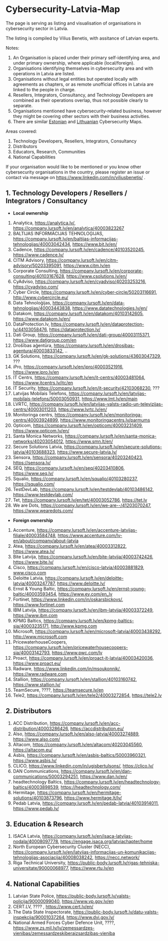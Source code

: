 # Cybersecurity-Latvia-Map
The page is serving as listing and visualisation of organisations in cybersecurity sector in Latvia.

The listing is compiled by Vilius Benetis, with assitance of Latvian experts.

Notes:
1. An Organisation is placed under their primary self-identifying area, and under primary ownership, where applicable (local/foreign).
2. Organisations identifying themselves in cybersecurity area and with operations in Latvia are listed.
3. Organisations without legal entities but operated locally with agreements as chapters, or as remote unofficial offices in Latvia are linked to the people in charge.
4. Resellers, Integrators, Consultancy, and Technology Developers are combined as their operations overlap, thus not possible clearly to separate.
5. Organisations mentioned have cybersecurity-related business, however they might be covering other sectors with their business activities.
6. There are similar [Estonian](https://github.com/vibenas/Cybersecurity-Estonia-Map) and [Lithuanian](https://github.com/vibenas/Cybersecurity-Lithuania-Map) Cybersecurity Maps.


Areas covered:
1. Technology Developers, Resellers, Integrators, Consultancy
2. Distributors
3. Educators, Research, Communities
4. National Capabilities

If your organisation would like to be mentioned or you know other cybersecurity organisations in the country, please register an issue or contact via message on https://www.linkedin.com/in/viliusbenetis/ .  

##	1. Technology Developers / Resellers / Integrators / Consultancy

*	**Local ownership**
1. Analytica, https://analytica.lv/, https://company.lursoft.lv/en/analytica/40003823267
2. BALTIJAS INFORMĀCIJAS TEHNOLOĢIJAS, https://company.lursoft.lv/en/baltijas-informacijas-tehnologijas/40003042434, https://www.bit.lv/en/
3. Cadence, https://company.lursoft.lv/en/cadence/40103520245, https://www.cadence.lv/
4. CITM Advisory, https://company.lursoft.lv/en/citm-advisory/50203395091, https://www.citm.lv/en
5. Corporate Consulting, https://company.lursoft.lv/en/corporate-consulting/40103167628, https://www.csolutions.lv/en/
6. CyAdviso, https://company.lursoft.lv/en/cyadviso/40203253216, https://cyadviso.com/
7. Cyber Circle, https://company.lursoft.lv/en/cyber-circle/50203116691, http://www.cybercircle.eu/
8. Data Tehnoloģijas, https://company.lursoft.lv/en/data-tehnologijas/40003443838, https://www.datatechnologies.lv/en/
9. Datakom, https://company.lursoft.lv/en/datakom/40103142605, https://www.datakom.lv/en/
10. DataProtection.lv, https://company.lursoft.lv/en/dataprotection-lv/44103058476, https://dataprotection.lv/
11. Dati Group, https://company.lursoft.lv/en/dati-group/40003115371, https://www.datigroup.com/en
12. Drošības aģentūra, https://company.lursoft.lv/en/drosibas-agentura/40003833142, ..
13. GK Solutions, https://company.lursoft.lv/en/gk-solutions/43603047329, ???
14. iPro, https://company.lursoft.lv/en/ipro/40003521916, https://www.ipro.lv/en
15. IT Centrs, https://company.lursoft.lv/en/it-centrs/40003481064, https://www.itcentrs.lv/itc/en
16. IT Security, https://company.lursoft.lv/en/it-security/42103068230, ???
17. Latvijas Mobilais Telefons, https://company.lursoft.lv/en/latvijas-mobilais-telefons/50003050931, https://www.lmt.lv/en/main
18. LVRTC, https://company.lursoft.lv/en/latvijas-valsts-radio-un-televizijas-centrs/40003011203, https://www.lvrtc.lv/en/
19. Monitoringa centrs, https://company.lursoft.lv/en/monitoringa-centrs/40003924899, https://www.monitoringacentrs.lv/parmums
20. Opticom, https://company.lursoft.lv/en/opticom/40003231409, https://www.opticom.lv/en/
21. Santa Monica Networks, https://company.lursoft.lv/en/santa-monica-networks/40203054012, https://www.smn.lt/en/
22. Secure Solutions Latvia, https://company.lursoft.lv/en/secure-solutions-latvia/40103688323, https://www.secure-latvia.lv/
23. Sensora, https://company.lursoft.lv/en/sensora/40203240423, https://sensora.lv/
24. SEQ, https://company.lursoft.lv/en/seq/40203410806, https://www.seq.lv/
25. Squalio, https://company.lursoft.lv/en/squalio/40103280237, https://squalio.com/
28. TestDevLab, https://company.lursoft.lv/en/testdevlab/40103486142, https://www.testdevlab.com/
29. Tet, https://company.lursoft.lv/en/tet/40003052786, https://tet.lv
30. We are Dots, https://company.lursoft.lv/en/we-are--/41203070247, https://www.wearedots.com/


*	**Foreign ownership**
1. Accenture, https://company.lursoft.lv/en/accenture-latvijas-filiale/40003584748, https://www.accenture.com/lv-en/about/company/about-latvia
2. Atea, https://company.lursoft.lv/en/atea/40003312822, https://www.atea.lv/
3. Bite Latvija, https://company.lursoft.lv/en/bite-latvija/40003742426, https://www.bite.lv/
4. Cisco, https://company.lursoft.lv/en/cisco-latvia/40003881829, www.cisco.com
5. Deloitte Latvia, https://company.lursoft.lv/en/deloitte-latvia/40003247787, https://www.deloitte.lv/
6. Ernst & Young Baltic, https://company.lursoft.lv/en/ernst-young-baltic/40003593454, https://www.ey.com/en_lv
7. Fortinet, https://www.linkedin.com/in/oskarsbickovs/, https://www.fortinet.com
8. IBM Latvija, https://company.lursoft.lv/en/ibm-latvija/40003372249, https://www.ibm.com
9. KPMG Baltics, https://company.lursoft.lv/en/kpmg-baltics-sia/40003235171, http://www.kpmg.com
10. Microsoft, https://company.lursoft.lv/en/microsoft-latvia/40003438292, http://www.microsoft.com
11. PricewaterhouseCoopers, https://company.lursoft.lv/en/pricewaterhousecoopers-sia/40003142793, https://www.pwc.com/lv
12. Proact, https://company.lursoft.lv/en/proact-it-latvia/40003420036, https://www.proact.eu/
13. Radware, https://www.linkedin.com/in/msoukonnik/, https://www.radware.com
14. Stallion, https://company.lursoft.lv/en/stallion/40103160742, https://www.stallion.lv/
15. TeamSecure, ????, https://teamsecure.lv/en
16. Tele2, https://company.lursoft.lv/en/tele2/40003272854, https://tele2.lv

## 2.	Distributors
1. ACC Distribution, https://company.lursoft.lv/en/acc-distribution/40003286426, https://accdistribution.eu/
2. Also, https://company.lursoft.lv/en/also-latvia/40003274889, https://www.also.com/
3. Altacom, https://company.lursoft.lv/en/altacom/40203045560, https://altacom.eu/
4. Asbis, https://company.lursoft.lv/en/asbis-baltics/50003960321, https://www.asbis.lv/
5. CLICO, https://www.linkedin.com/in/ugisbertulsons/, https://clico.lv/
6. DAN Communications, https://company.lursoft.lv/en/dan-communications/50003294251, https://www.dan.lv/en/ 
7. headtechnology Baltics, https://company.lursoft.lv/en/headtechnology-baltics/40003898539, https://headtechnology.com/
8. Hermitage, https://company.lursoft.lv/en/hermitage-solutions/40103873796, https://www.hermitage.lt/lv/
9. Pedab Latvia, https://company.lursoft.lv/en/pedab-latvia/40103914011, https://www.pedab.lv/

 

## 3.	Education & Research
1. ISACA Latvia, https://company.lursoft.lv/en/isaca-latvijas-nodala/40008097778, https://engage.isaca.org/latviachapter/home
2. North European Cybersecurity Cluster (NECC), https://company.lursoft.lv/en/latvijas-informacijas-un-komunikacijas-tehnologijas-asociacija/40008038242, https://necc.network/
3. Riga Technical University, https://public-body.lursoft.lv/rigas-tehniska-universitate/90000068977, https://www.rtu.lv/en

## 4.	National Capabilities
1. Latvian State Police, https://public-body.lursoft.lv/valsts-policija/90000099040, https://www.vp.gov.lv/en
2. CERT.LV, ???? , https://www.cert.lv/en/
3. The Data State Inspectorate, https://public-body.lursoft.lv/datu-valsts-inspekcija/90001037264, https://www.dvi.gov.lv/
4. National Armed Forces Cyber Defence Unit, ????, https://www.zs.mil.lv/lv/zemessardzes-vienibas/zemessardzeskiberaizsardzibas-vieniba

